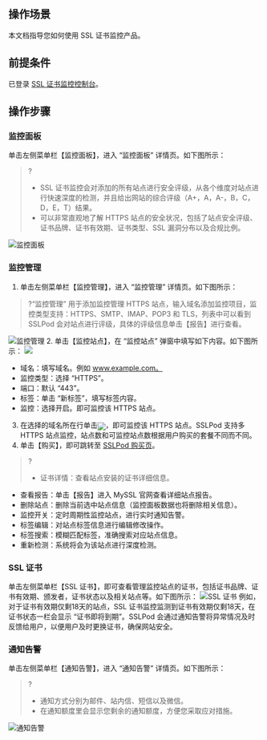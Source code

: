 ## 操作场景
本文档指导您如何使用 SSL 证书监控产品。

## 前提条件
已登录 [SSL 证书监控控制台](https://console.cloud.tencent.com/sslpod)。

## 操作步骤

### 监控面板
 单击左侧菜单栏【监控面板】，进入 “监控面板” 详情页。如下图所示：
>?
>- SSL 证书监控会对添加的所有站点进行安全评级，从各个维度对站点进行快速深度的检测，并且给出网站的综合评级（A+，A，A-，B，C，D，E，T）结果。
>- 可以非常直观地了解 HTTPS 站点的安全状况，包括了站点安全评级、证书品牌、证书有效期、证书类型、SSL 漏洞分布以及合规比例。
>
![监控面板](https://main.qcloudimg.com/raw/a6639c5099244c8f566cb297cead1475.png)

### 监控管理
1. 单击左侧菜单栏【监控管理】，进入 “监控管理” 详情页。如下图所示：
 >?“监控管理” 用于添加监控管理 HTTPS 站点，输入域名添加监控项目，监控类型支持：HTTPS、SMTP、IMAP、POP3 和 TLS，列表中可以看到 SSLPod 会对站点进行评级，具体的评级信息单击【报告】进行查看。
 >
 ![监控管理](https://main.qcloudimg.com/raw/29787129d8dce36c9b645e0f3cbeba62.png)
2. 单击【监控站点】，在 “监控站点” 弹窗中填写如下内容。如下图所示：
![](https://main.qcloudimg.com/raw/536b0d1fd985b0dcc28fa291e6649757.png)
 - 域名：填写域名。例如 www.example.com。
 - 监控类型：选择 “HTTPS”。
 - 端口：默认 “443”。
 - 标签：单击 “新标签”，填写标签内容。
 - 监控：选择开启。即可监控该 HTTPS 站点。
3. 在选择的域名所在行单击<img src="https://main.qcloudimg.com/raw/400044e738d42bcd4ee8dc562f245fad.png" style="margin-bottom: -5px;"></img>，即可监控该 HTTPS 站点。SSLPod 支持多 HTTPS 站点监控，站点数和可监控站点数根据用户购买的套餐不同而不同。
4. 单击【购买】，即可跳转至 [SSLPod 购买页](https://buy.cloud.tencent.com/sslpod)。

>?
>- 证书详情：查看站点安装的证书详细信息。
- 查看报告：单击【报告】进入 MySSL 官网查看详细站点报告。
- 删除站点：删除当前选中站点信息（监控面板数据也将删除相关信息）。
- 监控开关：定时周期性监控站点，进行实时通知告警。
- 标签编辑：对站点标签信息进行编辑修改操作。
- 标签搜索：模糊匹配标签，准确搜索对应站点信息。
- 重新检测：系统将会为该站点进行深度检测。


### SSL 证书
单击左侧菜单栏【SSL 证书】，即可查看管理监控站点的证书，包括证书品牌、证书有效期、颁发者，证书状态以及相关站点等。如下图所示：
![SSL 证书](https://main.qcloudimg.com/raw/2abb16f682a18386aff3f5908399b497.png)
例如，对于证书有效期仅剩18天的站点，SSL 证书监控监测到证书有效期仅剩18天，在证书状态一栏会显示 “证书即将到期”。SSLPod 会通过通知告警将异常情况及时反馈给用户，以便用户及时更换证书，确保网站安全。

### 通知告警
单击左侧菜单栏【通知告警】，进入 “通知告警” 详情页。如下图所示：
>?
>- 通知方式分别为邮件、站内信、短信以及微信。
>- 在通知额度里会显示您剩余的通知额度，方便您采取应对措施。
>
![通知告警](https://main.qcloudimg.com/raw/18fa6a220d928c067c7d0b7a61879799.png)



